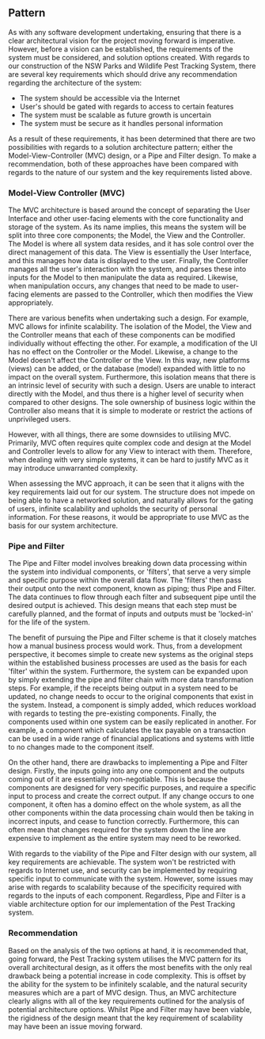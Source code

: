 ## Pattern

As with any software development undertaking, ensuring that there is a clear architectural vision for the project moving forward is imperative. However, before a vision can be established, the requirements of the system must be considered, and solution options created. With regards to our construction of the NSW Parks and Wildlife Pest Tracking System, there are several key requirements which should drive any recommendation regarding the architecture of the system:

* The system should be accessible via the Internet
* User's should be gated with regards to access to certain features
* The system must be scalable as future growth is uncertain
* The system must be secure as it handles personal information

As a result of these requirements, it has been determined that there are two possibilities with regards to a solution architecture pattern; either the Model-View-Controller (MVC) design, or a Pipe and Filter design. To make a recommendation, both of these approaches have been compared with regards to the nature of our system and the key requirements listed above.

### Model-View Controller (MVC)

The MVC architecture is based around the concept of separating the User Interface and other user-facing elements with the core functionality and storage of the system. As its name implies, this means the system will be split into three core components; the Model, the View and the Controller. The Model is where all system data resides, and it has sole control over the direct management of this data. The View is essentially the User Interface, and this manages how data is displayed to the user. Finally, the Controller manages all the user's interaction with the system, and parses these into inputs for the Model to then manipulate the data as required. Likewise, when manipulation occurs, any changes that need to be made to user-facing elements are passed to the Controller, which then modifies the View appropriately. 

There are various benefits when undertaking such a design. For example, MVC allows for infinite scalability. The isolation of the Model, the View and the Controller means that each of these components can be modified individually without effecting the other. For example, a modification of the UI has no effect on the Controller or the Model. Likewise, a change to the Model doesn't affect the Controller or the View. In this way, new platforms (views) can be added, or the database (model) expanded with little to no impact on the overall system. Furthermore, this isolation means that there is an intrinsic level of security with such a design. Users are unable to interact directly with the Model, and thus there is a higher level of security when compared to other designs. The sole ownership of business logic within the Controller also means that it is simple to moderate or restrict the actions of unprivileged users.

However, with all things, there are some downsides to utilising MVC. Primarily, MVC often requires quite complex code and design at the Model and Controller levels to allow for any View to interact with them. Therefore, when dealing with very simple systems, it can be hard to justify MVC as it may introduce unwarranted complexity.

When assessing the MVC approach, it can be seen that it aligns with the key requirements laid out for our system. The structure does not impede on being able to have a networked solution, and naturally allows for the gating of users, infinite scalability and upholds the security of personal information. For these reasons, it would be appropriate to use MVC as the basis for our system architecture.

### Pipe and Filter

The Pipe and Filter model involves breaking down data processing within the system into individual components, or 'filters', that serve a very simple and specific purpose within the overall data flow. The 'filters' then pass their output onto the next component, known as piping; thus Pipe and Filter. The data continues to flow through each filter and subsequent pipe until the desired output is achieved. This design means that each step must be carefully planned, and the format of inputs and outputs must be 'locked-in' for the life of the system.

The benefit of pursuing the Pipe and Filter scheme is that it closely matches how a manual business process would work. Thus, from a development perspective, it becomes simple to create new systems as the original steps within the established business processes are used as the basis for each 'filter' within the system. Furthermore, the system can be expanded upon by simply extending the pipe and filter chain with more data transformation steps. For example, if the receipts being output in a system need to be updated, no change needs to occur to the original components that exist in the system. Instead, a component is simply added, which reduces workload with regards to testing the pre-existing components. Finally, the components used within one system can be easily replicated in another. For example, a component which calculates the tax payable on a transaction can be used in a wide range of financial applications and systems with little to no changes made to the component itself.

On the other hand, there are drawbacks to implementing a Pipe and Filter design. Firstly, the inputs going into any one component and the outputs coming out of it are essentially non-negotiable. This is because the components are designed for very specific purposes, and require a specific input to process and create the correct output. If any change occurs to one component, it often has a domino effect on the whole system, as all the other components within the data processing chain would then be taking in incorrect inputs, and cease to function correctly. Furthermore, this can often mean that changes required for the system down the line are expensive to implement as the entire system may need to be reworked.

With regards to the viability of the Pipe and Filter design with our system, all key requirements are achievable. The system won't be restricted with regards to Internet use, and security can be implemented by requiring specific input to communicate with the system. However, some issues may arise with regards to scalability because of the specificity required with regards to the inputs of each component. Regardless, Pipe and Filter is a viable architecture option for our implementation of the Pest Tracking system.

### Recommendation

Based on the analysis of the two options at hand, it is recommended that, going forward, the Pest Tracking system utilises the MVC pattern for its overall architectural design, as it offers the most benefits with the only real drawback being a potential increase in code complexity. This is offset by the ability for the system to be infinitely scalable, and the natural security measures which are a part of MVC design. Thus, an MVC architecture clearly aligns with all of the key requirements outlined for the analysis of potential architecture options. Whilst Pipe and Filter may have been viable, the rigidness of the design meant that the key requirement of scalability may have been an issue moving forward.